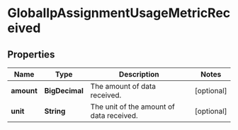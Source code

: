 

# GlobalIpAssignmentUsageMetricReceived


## Properties

| Name | Type | Description | Notes |
|------------ | ------------- | ------------- | -------------|
|**amount** | **BigDecimal** | The amount of data received. |  [optional] |
|**unit** | **String** | The unit of the amount of data received. |  [optional] |




